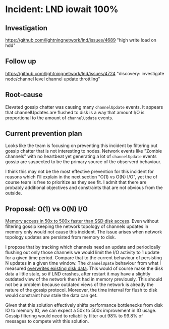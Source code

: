 # Incident: LND iowait 100%

## Investigation
https://github.com/lightningnetwork/lnd/issues/4689
"high write load on hdd"

## Follow up
https://github.com/lightningnetwork/lnd/issues/4724
"discovery: investigate node/channel level channel update throttling"

## Root-cause

Elevated gossip chatter was causing many `channelUpdate` events. It appears that channelUpdates are flushed to disk is a way that amount I/O is proportional to the amount of `channelUpdate` events.

## Current prevention plan

Looks like the team is focusing on preventing this incident by filtering out gossip chatter that is not interesting to nodes. Network events like "Zombie channels" with no heartbeat yet generating a lot of `channelUpdate` events gossip are suspected to be the primary source of the observerd behaviour.

I think this may not be the most effective prevention for this incident for reasons which I'll explain in the next section "O(1) vs O(N) I/O", yet the of course team is free to prioritize as they see fit. I admit that there are probably additional objectives and constraints that are not obvious from the outside.


## Proposal: O(1) vs O(N) I/O

[Memory access in 50x to 500x faster than SSD disk access](https://www.quora.com/Is-the-speed-of-SSD-and-RAM-the-same/answer/Gediz-Gursu). Even without filtering gossip keeping the network topology of channels updates in memory only would not cause this incident. The issue arises when network topology updates are persisted from memory to disk.

I propose that by tracking which channels need an update and periodically flushing out only those channels we would limit the I/O activity to 1 update for a given time period. Compare that to the current behaviour of persisting N updates in a given time window. The `channelUpate` behaviour from what I measured [overwrites existing disk data](https://github.com/lightningnetwork/lnd/issues/4689#issuecomment-710028091). This would of course make the disk data a little stale, so if LND crashes, after restart it may have a slightly outdated view of the network then it had in memory previously. This should not be a problem because outdated views of the network is already the nature of the gossip protocol. Moreover, the time interval for flush to disk would constraint how stale the data can get.

Given that this solution effectively shifts performance bottlenecks from disk IO to memory IO, we can expect a 50x to 500x improvement in IO usage. Gossip filtering would need to reliability filter out 98% to 99.8% of messages to compete with this solution.
